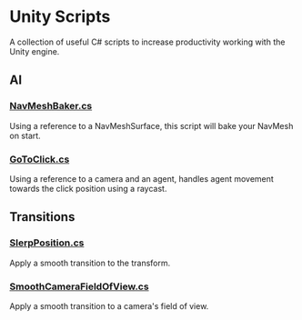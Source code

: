 # Unity Scripts
A collection of useful C# scripts to increase productivity working with the Unity engine. 

## AI

### [NavMeshBaker.cs](https://github.com/gotfunc/unity-scripts/blob/master/NavMeshBaker.cs)
Using a reference to a NavMeshSurface, this script will bake your NavMesh on start.

### [GoToClick.cs](https://github.com/gotfunc/unity-scripts/blob/master/GoToClick.cs)
Using a reference to a camera and an agent, handles agent movement towards the click position using a raycast.

## Transitions

### [SlerpPosition.cs](https://github.com/gotfunc/unity-scripts/blob/master/SlerpPosition.cs)
Apply a smooth transition to the transform.

### [SmoothCameraFieldOfView.cs](https://github.com/gotfunc/unity-scripts/blob/master/SmoothCameraFieldOfView.cs)
Apply a smooth transition to a camera's field of view.
